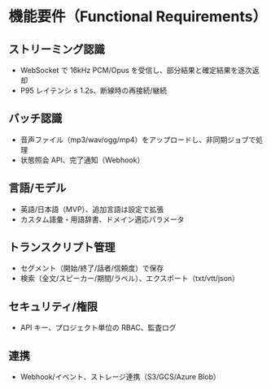 # 機能要件（Functional Requirements）

## ストリーミング認識
- WebSocket で 16kHz PCM/Opus を受信し、部分結果と確定結果を逐次返却
- P95 レイテンシ ≤ 1.2s、断線時の再接続/継続

## バッチ認識
- 音声ファイル（mp3/wav/ogg/mp4）をアップロードし、非同期ジョブで処理
- 状態照会 API、完了通知（Webhook）

## 言語/モデル
- 英語/日本語（MVP）、追加言語は設定で拡張
- カスタム語彙・用語辞書、ドメイン適応パラメータ

## トランスクリプト管理
- セグメント（開始/終了/話者/信頼度）で保存
- 検索（全文/スピーカー/期間/ラベル）、エクスポート（txt/vtt/json）

## セキュリティ/権限
- API キー、プロジェクト単位の RBAC、監査ログ

## 連携
- Webhook/イベント、ストレージ連携（S3/GCS/Azure Blob）